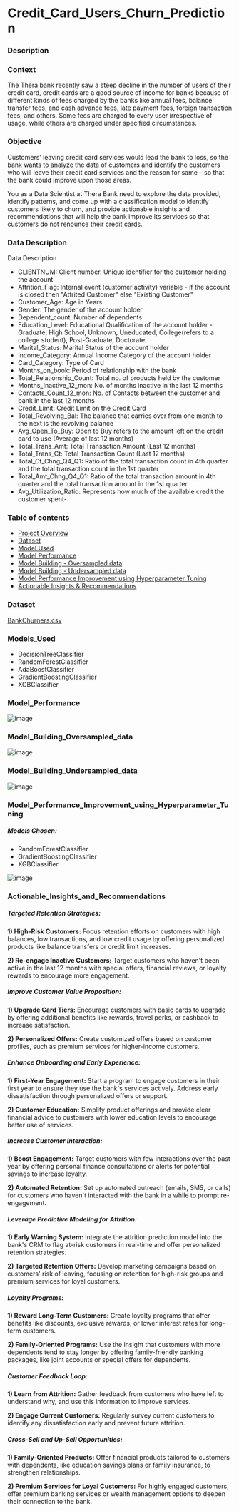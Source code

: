 # Credit_Card_Users_Churn_Prediction


###  Description
### Context
The Thera bank recently saw a steep decline in the number of users of their credit card, credit cards are a good source of income for banks because of different kinds of fees charged by the banks like annual fees, balance transfer fees, and cash advance fees, late payment fees, foreign transaction fees, and others. Some fees are charged to every user irrespective of usage, while others are charged under specified circumstances.

### Objective
Customers’ leaving credit card services would lead the bank to loss, so the bank wants to analyze the data of customers and identify the customers who will leave their credit card services and the reason for same – so that the bank could improve upon those areas.

You as a Data Scientist at Thera Bank need to explore the data provided, identify patterns, and come up with a classification model to identify customers likely to churn, and provide actionable insights and recommendations that will help the bank improve its services so that customers do not renounce their credit cards.

### Data Description

Data Description
- CLIENTNUM: Client number. Unique identifier for the customer holding the account
- Attrition_Flag: Internal event (customer activity) variable - if the account is closed then "Attrited Customer" else "Existing Customer"
- Customer_Age: Age in Years
- Gender: The gender of the account holder
- Dependent_count: Number of dependents
- Education_Level:  Educational Qualification of the account holder - Graduate, High School, Unknown, Uneducated, College(refers to a college student), Post-Graduate, Doctorate.
- Marital_Status: Marital Status of the account holder
- Income_Category: Annual Income Category of the account holder
- Card_Category: Type of Card
- Months_on_book: Period of relationship with the bank
- Total_Relationship_Count: Total no. of products held by the customer
- Months_Inactive_12_mon: No. of months inactive in the last 12 months
- Contacts_Count_12_mon: No. of Contacts between the customer and bank in the last 12 months
- Credit_Limit: Credit Limit on the Credit Card
- Total_Revolving_Bal: The balance that carries over from one month to the next is the revolving balance
- Avg_Open_To_Buy: Open to Buy refers to the amount left on the credit card to use (Average of last 12 months)
- Total_Trans_Amt: Total Transaction Amount (Last 12 months)
- Total_Trans_Ct: Total Transaction Count (Last 12 months)
- Total_Ct_Chng_Q4_Q1: Ratio of the total transaction count in 4th quarter and the total transaction count in the 1st quarter
- Total_Amt_Chng_Q4_Q1: Ratio of the total transaction amount in 4th quarter and the total transaction amount in the 1st quarter
- Avg_Utilization_Ratio: Represents how much of the available credit the customer spent- 



### Table of contents
- [Project Overview](#Context)
- [Dataset](#Dataset)
- [Model Used](#Models_Used)
- [Model Performance](#Model_Performance)
- [Model Building - Oversampled data](#Model_Building_Oversampled_data)
- [Model Building - Undersampled data](#Model_Building_Undersampled_data)
- [Model Performance Improvement using Hyperparameter Tuning](#Model_Performance_Improvement_using_Hyperparameter_Tuning)
- [Actionable Insights & Recommendations](#Actionable_Insights_and_Recommendations)


### Dataset

[BankChurners.csv](https://github.com/user-attachments/files/17790926/BankChurners.csv)



### Models_Used

- DecisionTreeClassifier
- RandomForestClassifier
- AdaBoostClassifier
- GradientBoostingClassifier
- XGBClassifier





### Model_Performance
![image](https://github.com/user-attachments/assets/a2acbff6-3e5d-456c-83a7-419bdd739492)







### Model_Building_Oversampled_data

![image](https://github.com/user-attachments/assets/8000ce11-3eee-4221-81be-b0757b62abf5)






### Model_Building_Undersampled_data

![image](https://github.com/user-attachments/assets/0a74b2ed-c46c-4dc4-8501-fe3ebe7220bd)







### Model_Performance_Improvement_using_Hyperparameter_Tuning

##### Models Chosen:
- RandomForestClassifier
- GradientBoostingClassifier
- XGBClassifier

![image](https://github.com/user-attachments/assets/c85892b7-dede-4bc0-9845-737553ab4388)






### Actionable_Insights_and_Recommendations


##### Targeted Retention Strategies:
**1) High-Risk Customers:**
Focus retention efforts on customers with high balances, low transactions, and low credit usage by offering personalized products like balance transfers or credit limit increases.

**2) Re-engage Inactive Customers:**
Target customers who haven't been active in the last 12 months with special offers, financial reviews, or loyalty rewards to encourage more engagement.


##### Improve Customer Value Proposition:
**1) Upgrade Card Tiers:**
Encourage customers with basic cards to upgrade by offering additional benefits like rewards, travel perks, or cashback to increase satisfaction.

**2) Personalized Offers:**
Create customized offers based on customer profiles, such as premium services for higher-income customers.


##### Enhance Onboarding and Early Experience:
**1) First-Year Engagement:**
Start a program to engage customers in their first year to ensure they use the bank's services actively. Address early dissatisfaction through personalized offers or support.

**2) Customer Education:**
Simplify product offerings and provide clear financial advice to customers with lower education levels to encourage better use of services.


##### Increase Customer Interaction:
**1) Boost Engagement:**
Target customers with few interactions over the past year by offering personal finance consultations or alerts for potential savings to increase loyalty.

**2) Automated Retention:**
Set up automated outreach (emails, SMS, or calls) for customers who haven't interacted with the bank in a while to prompt re-engagement.


##### Leverage Predictive Modeling for Attrition:
**1) Early Warning System:**
Integrate the attrition prediction model into the bank's CRM to flag at-risk customers in real-time and offer personalized retention strategies.

**2) Targeted Retention Offers:**
Develop marketing campaigns based on customers' risk of leaving, focusing on retention for high-risk groups and premium services for loyal customers.


##### Loyalty Programs:
**1) Reward Long-Term Customers:**
Create loyalty programs that offer benefits like discounts, exclusive rewards, or lower interest rates for long-term customers.

**2) Family-Oriented Programs:**
Use the insight that customers with more dependents tend to stay longer by offering family-friendly banking packages, like joint accounts or special offers for dependents.


##### Customer Feedback Loop:
**1) Learn from Attrition:**
Gather feedback from customers who have left to understand why, and use this information to improve services.

**2) Engage Current Customers:**
Regularly survey current customers to identify any dissatisfaction early and prevent future attrition.


##### Cross-Sell and Up-Sell Opportunities:
**1) Family-Oriented Products:**
Offer financial products tailored to customers with dependents, like education savings plans or family insurance, to strengthen relationships.

**2) Premium Services for Loyal Customers:**
For highly engaged customers, offer premium banking services or wealth management options to deepen their connection to the bank.




